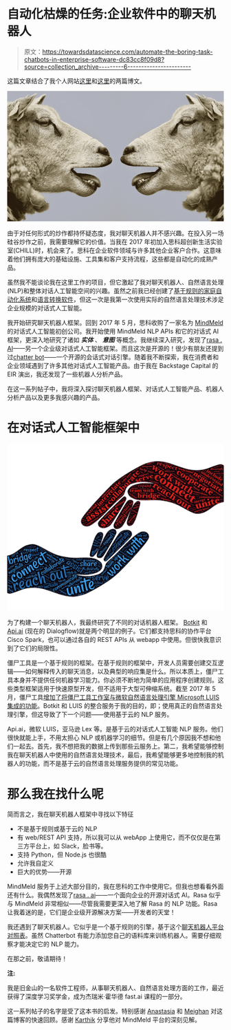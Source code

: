 # 自动化枯燥的任务:企业软件中的聊天机器人

> 原文：<https://towardsdatascience.com/automate-the-boring-task-chatbots-in-enterprise-software-dc83cc8f09d8?source=collection_archive---------6----------------------->

这篇文章结合了我个人网站[这里](http://nahidalam.com/automate-boring-task-1/)和[这里](http://nahidalam.com/automate-boring-task-2/)的两篇博文。

![](img/d9f5ea8de652fa0ecd2c42c74211e08c.png)

由于对任何形式的炒作都持怀疑态度，我对聊天机器人并不感兴趣。在投入另一场硅谷炒作之前，我需要理解它的价值。当我在 2017 年初加入思科超创新生活实验室(CHILL)时，机会来了。思科在企业软件领域与许多其他企业客户合作。这意味着他们拥有庞大的基础设施、工具集和客户支持流程，这些都是自动化的成熟产品。

虽然我不能谈论我在这里工作的项目，但它激起了我对聊天机器人、自然语言处理(NLP)和整体对话人工智能空间的兴趣。虽然之前我已经创建了[基于规则的家庭自动化系统](https://twitter.com/litehouseio)和[语言转换软件](http://www.banglasms.com/)，但这一次是我第一次使用实际的自然语言处理技术涉足企业规模的对话式人工智能。

我开始研究聊天机器人框架。回到 2017 年 5 月，思科收购了一家名为 [MindMeld](https://mindmeld.com/) 的对话式人工智能初创公司。我开始使用 MindMeld NLP APIs 和它的对话式 AI 框架，更深入地研究了诸如 ***实体*** 、 ***意图*** 等概念。我继续深入研究，发现了[rasa . AI](https://rasa.ai/)——另一个企业级对话式人工智能框架。而且这次是开源的！很少有朋友还提到过[chatter bot](http://chatterbot.readthedocs.io/en/stable/)——一个开源的会话式对话引擎。随着我不断探索，我在消费者和企业领域遇到了许多其他对话式人工智能产品。由于我在 Backstage Capital 的 EIR 演出，我还发现了一些机器人分析产品。

在这一系列帖子中，我将深入探讨聊天机器人框架、对话式人工智能产品、机器人分析产品以及更多我感兴趣的产品。

# 在对话式人工智能框架中

![](img/99f7051f1071e8ee0264514f7080d483.png)

为了构建一个聊天机器人，我最终研究了不同的对话机器人框架。 [Botkit](https://www.botkit.ai/) 和 [Api.ai](https://dialogflow.com/) (现在的 Dialogflow)就是两个明显的例子。它们都支持思科的协作平台 Cisco Spark，也可以通过各自的 REST APIs 从 webapp 中使用。但很快我意识到了它们的局限性。

僵尸工具是一个基于规则的框架。在基于规则的框架中，开发人员需要创建交互逻辑——如何解释传入的聊天消息，以及典型的响应集是什么。所以本质上，僵尸工具本身并不提供任何机器学习能力。你必须不断地为简单的应用程序创建规则。这些类型框架适用于快速原型开发，但不适用于大型可伸缩系统。截至 2017 年 5 月，僵尸工具[增加了将僵尸工具工作室与微软自然语言处理引擎 Microsoft LUIS 集成的功能](https://blog.howdy.ai/helping-your-bot-grow-a-brain-4d08d14bec19)。Botkit 和 LUIS 的整合服务于我的目的，即；使用真正的自然语言处理引擎，但这导致了下一个问题——使用基于云的 NLP 服务。

Api.ai，微软 LUIS，亚马逊 Lex 等。是基于云的对话式人工智能 NLP 服务。他们很快就能上手，不用太担心 NLP 或机器学习的细节。但是有几个原因我不想和他们一起去。首先，我不想把我的数据上传到那些云服务上。第二，我希望能够控制我在聊天机器人中使用的自然语言处理技术，最后，我希望能够更多地控制我的机器人的功能，而不是基于云的自然语言处理服务提供的常见功能。

# **那么我在找什么呢**

简而言之，我在聊天机器人框架中寻找以下特征

*   不是基于规则或基于云的 NLP
*   有 web/REST API 支持，所以我可以从 webApp 上使用它，而不仅仅是在第三方平台上，如 Slack，脸书等。
*   支持 Python，但 Node.js 也很酷
*   允许我自定义
*   巨大的优势——开源

MindMeld 服务于上述大部分目的，我在思科的工作中使用它。但我也想看看外面还有什么。我偶然发现了[rasa . ai](https://rasa.ai/)——一个面向企业的开源对话式 AI。Rasa 似乎与 MindMeld 非常相似——尽管我需要更深入地了解 Rasa 的 NLP 功能。Rasa 让我着迷的是，它们是企业级开源解决方案——开发者的天堂！

我还遇到了聊天机器人。它似乎是一个基于规则的引擎，基于这个[聊天机器人平台对照表](https://chatbotsjournal.com/25-chatbot-platforms-a-comparative-table-aeefc932eaff)。虽然 Chatterbot 有能力添加您自己的语料库来训练机器人。需要仔细观察才能决定它的 NLP 能力。

在那之前，敬请期待！

**注:**

我是旧金山的一名软件工程师，从事聊天机器人、自然语言处理方面的工作，最近获得了深度学习奖学金，成为杰瑞米·霍华德 fast.ai 课程的一部分。

这一系列帖子的名字是受了这本书的启发。特别感谢 [Anastasia](https://www.linkedin.com/in/anastasiastarpehellis/) 和 [Meighan](https://www.linkedin.com/in/meighanbyron/) 对这篇博客的快速回顾。感谢 [Karthik](https://www.linkedin.com/in/karthikraghunathan/) 分享他对 MindMeld 平台的深刻见解。